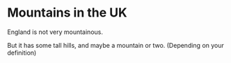 Mountains in the UK
===================

England is not very mountainous.

But it has some tall hills,
and maybe a mountain or two.
(Depending on your definition)
